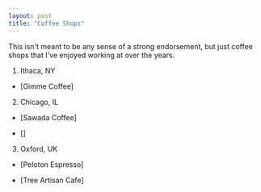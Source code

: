 ```yaml
---
layout: post
title: "Coffee Shops"
---
```


This isn't meant to be any sense of a strong endorsement, but just coffee shops that I've enjoyed working at over the years. 

1. Ithaca, NY

- [Gimme Coffee]

2. Chicago, IL 

- [Sawada Coffee] 

- []

3. Oxford, UK

- [Peloton Espresso] 

- [Tree Artisan Cafe] 
